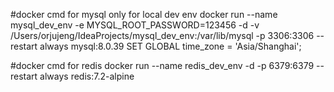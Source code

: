 #docker cmd for mysql only for local dev env
docker run --name mysql_dev_env -e MYSQL_ROOT_PASSWORD=123456 -d -v /Users/orjujeng/IdeaProjects/mysql_dev_env:/var/lib/mysql -p 3306:3306 --restart always mysql:8.0.39
SET GLOBAL time_zone = 'Asia/Shanghai';


#docker cmd for redis
docker run --name redis_dev_env -d -p 6379:6379 --restart always redis:7.2-alpine
